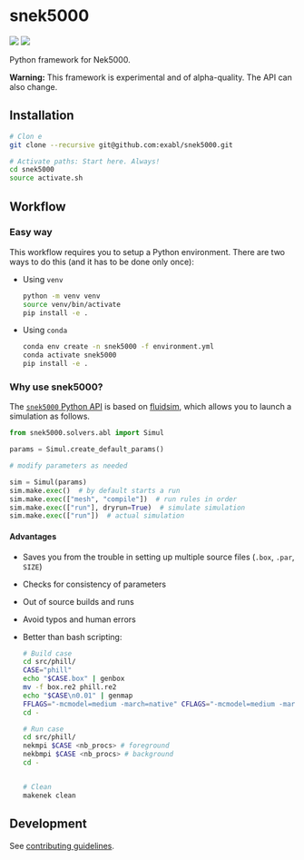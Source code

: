# snek5000

[![](https://github.com/exabl/snek5000/workflows/Tests/badge.svg)](https://github.com/exabl/snek5000/actions?workflow=Tests)
[![](https://github.com/exabl/snek5000/workflows/Docs/badge.svg)](https://github.com/exabl/snek5000/actions?workflow=Docs)

Python framework for Nek5000.

**Warning:** This framework is experimental and of alpha-quality. The API can also change.

## Installation

```sh 
# Clon e
git clone --recursive git@github.com:exabl/snek5000.git

# Activate paths: Start here. Always!
cd snek5000
source activate.sh

```

## Workflow

### Easy way

This workflow requires you to setup a Python environment. There are two ways to
do this (and it has to be done only once):

-  Using `venv`
   ```sh
   python -m venv venv
   source venv/bin/activate
   pip install -e .
   ```
-  Using `conda`
   ```sh
   conda env create -n snek5000 -f environment.yml
   conda activate snek5000
   pip install -e .
   ```

### Why use snek5000?

The [`snek5000` Python
API](https://exabl.github.io/snek5000/_generated/snek5000.html) is based on
[fluidsim](https://fluidsim.readthedocs.io), which allows you to launch a
simulation as follows.

```python
from snek5000.solvers.abl import Simul

params = Simul.create_default_params()

# modify parameters as needed

sim = Simul(params)
sim.make.exec()  # by default starts a run
sim.make.exec(["mesh", "compile"])  # run rules in order
sim.make.exec(["run"], dryrun=True)  # simulate simulation
sim.make.exec(["run"])  # actual simulation
```

#### Advantages

- Saves you from the trouble in setting up multiple source files (`.box`, `.par`, `SIZE`)
- Checks for consistency of parameters
- Out of source builds and runs
- Avoid typos and human errors
- Better than bash scripting:

  ```sh
  # Build case
  cd src/phill/
  CASE="phill"
  echo "$CASE.box" | genbox
  mv -f box.re2 phill.re2
  echo "$CASE\n0.01" | genmap
  FFLAGS="-mcmodel=medium -march=native" CFLAGS="-mcmodel=medium -march=native" makenek
  cd -

  # Run case
  cd src/phill/
  nekmpi $CASE <nb_procs> # foreground
  nekbmpi $CASE <nb_procs> # background
  cd -


  # Clean
  makenek clean

  ```

## Development

See [contributing guidelines](CONTRIBUTING.md).
